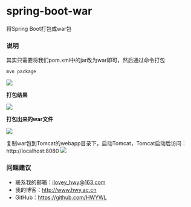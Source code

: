 # spring-boot-war
将Spring Boot打包成war包

### 说明
其实只需要将我们pom.xml中的jar改为war即可，然后通过命令打包
```
mvn package
```

![](https://i.imgur.com/CxzU8BM.jpg)

**打包结果**

![](https://i.imgur.com/PARP10o.jpg)

**打包出来的war文件**

![](https://i.imgur.com/QR7skQc.jpg)

复制war包到Tomcat的webapp目录下，启动Tomcat，Tomcat启动后访问：http://localhost:8080
![](https://i.imgur.com/RJg3hs1.jpg)

### 问题建议

- 联系我的邮箱：ilovey_hwy@163.com
- 我的博客：http://www.hwy.ac.cn
- GitHub：https://github.com/HWYWL